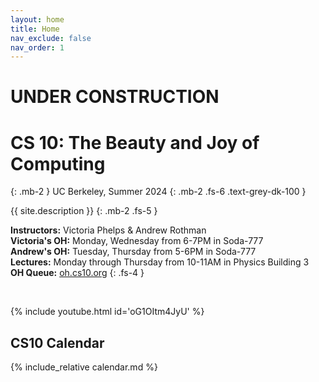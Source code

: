 ```yaml
---
layout: home
title: Home
nav_exclude: false
nav_order: 1
---
```

# UNDER CONSTRUCTION
# **CS 10: The Beauty and Joy of Computing**
{: .mb-2 }
UC Berkeley, Summer 2024
{: .mb-2 .fs-6 .text-grey-dk-100 }

{{ site.description }}
{: .mb-2 .fs-5 }

**Instructors:** Victoria Phelps & Andrew Rothman<br/>
**Victoria's OH:** Monday, Wednesday from 6-7PM in Soda-777<br/>
**Andrew's OH:** Tuesday, Thursday from 5-6PM in Soda-777<br/>
**Lectures:** Monday through Thursday from 10-11AM in Physics Building 3<br/>
**OH Queue:** <a href="https://oh.cs10.org/"> oh.cs10.org</a>
{: .fs-4 }

<br/>

{% include youtube.html id='oG1OItm4JyU' %}

<!-- <br/>

<div class="d-flex">  
  <div class="flex-justify-start" style="flex-grow: 1">
  {% if site.announcements %}
    {{ site.announcements.last }}
  {% endif %}
  </div>
  <div class="float-right">
    <img src="/sp22/assets/images/alonzo.png" alt="Alonzo, the CS10 Mascot" />
  </div>
</div>
<div style="flex-grow: 0">
  <a href="{{ site.baseurl }}/announcements" class="btn btn-outline">Previous Announcemnts</a>
</div> -->

## CS10 Calendar

{% include_relative calendar.md %}
